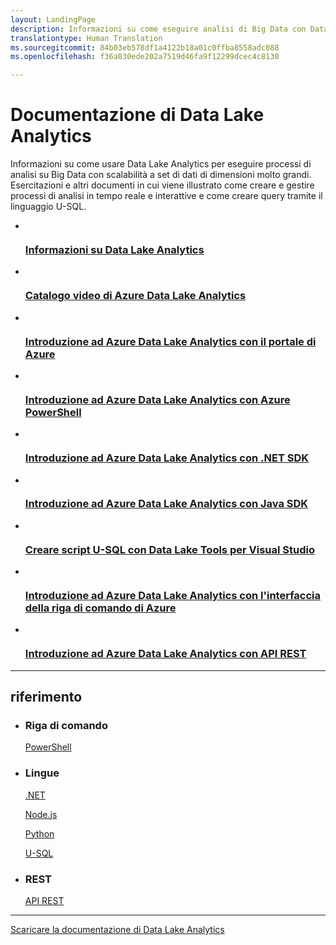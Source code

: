```yaml
---
layout: LandingPage
description: Informazioni su come eseguire analisi di Big Data con Data Lake Analytics. Le esercitazioni illustrano come eseguire analisi batch, in tempo reale e interattive e come scrivere query U-SQL.
translationtype: Human Translation
ms.sourcegitcommit: 84b03eb578df1a4122b18a01c0ffba8558adc088
ms.openlocfilehash: f36a830ede202a7519d46fa9f12299dcec4c8130

---
```

# <a name="data-lake-analytics-documentation"></a>Documentazione di Data Lake Analytics

Informazioni su come usare Data Lake Analytics per eseguire processi di analisi su Big Data con scalabilità a set di dati di dimensioni molto grandi. Esercitazioni e altri documenti in cui viene illustrato come creare e gestire processi di analisi in tempo reale e interattive e come creare query tramite il linguaggio U-SQL.

<ul class="panelContent cardsFTitle">
    <li>
        <a href="/azure/data-lake-analytics/data-lake-analytics-overview">
        <div class="cardSize">
            <div class="cardPadding">
                <div class="card">
                    <div class="cardImageOuter">
                        <div class="cardImage">
                            <img src="media/index/data-lake-analytics.svg" alt="" />
                        </div>
                    </div>
                    <div class="cardText">
                        <h3>Informazioni su Data Lake Analytics</h3>
                    </div>
                </div>
            </div>
        </div>
        </a>
    </li>
    <li>
        <a href="https://azure.microsoft.com/documentation/videos/index/?services=data-lake-analytics">
        <div class="cardSize">
            <div class="cardPadding">
                <div class="card">
                    <div class="cardImageOuter">
                        <div class="cardImage">
                            <img src="media/index/video-library.svg" alt="" />
                        </div>
                    </div>
                    <div class="cardText">
                        <h3>Catalogo video di Azure Data Lake Analytics</h3>
                    </div>
                </div>
            </div>
        </div>
        </a>
    </li>
    <li>
        <a href="/azure/data-lake-analytics/data-lake-analytics-get-started-portal">
        <div class="cardSize">
            <div class="cardPadding">
                <div class="card">
                    <div class="cardImageOuter">
                        <div class="cardImage">
                            <img src="media/index/portal.svg" alt="" />
                        </div>
                    </div>
                    <div class="cardText">
                        <h3>Introduzione ad Azure Data Lake Analytics con il portale di Azure</h3>
                    </div>
                </div>
            </div>
        </div>
        </a>
    </li>
    <li>
        <a href="/azure/data-lake-analytics/data-lake-analytics-get-started-powershell">
        <div class="cardSize">
            <div class="cardPadding">
                <div class="card">
                    <div class="cardImageOuter">
                        <div class="cardImage">
                            <img src="media/index/powershell.svg" alt="" />
                        </div>
                    </div>
                    <div class="cardText">
                        <h3>Introduzione ad Azure Data Lake Analytics con Azure PowerShell</h3>
                    </div>
                </div>
            </div>
        </div>
        </a>
    </li>
    <li>
        <a href="/azure/data-lake-analytics/data-lake-analytics-get-started-net-sdk">
        <div class="cardSize">
            <div class="cardPadding">
                <div class="card">
                    <div class="cardImageOuter">
                        <div class="cardImage">
                            <img src="media/index/dotnet.svg" alt="" />
                        </div>
                    </div>
                    <div class="cardText">
                        <h3>Introduzione ad Azure Data Lake Analytics con .NET SDK</h3>
                    </div>
                </div>
            </div>
        </div>
        </a>
    </li>
    <li>
        <a href="/azure/data-lake-analytics/data-lake-analytics-get-started-java-sdk">
        <div class="cardSize">
            <div class="cardPadding">
                <div class="card">
                    <div class="cardImageOuter">
                        <div class="cardImage">
                            <img src="media/index/java.svg" alt="" />
                        </div>
                    </div>
                    <div class="cardText">
                        <h3>Introduzione ad Azure Data Lake Analytics con Java SDK</h3>
                    </div>
                </div>
            </div>
        </div>
        </a>
    </li>
    <li>
        <a href="/azure/data-lake-analytics/data-lake-analytics-data-lake-tools-get-started">
        <div class="cardSize">
            <div class="cardPadding">
                <div class="card">
                    <div class="cardImageOuter">
                        <div class="cardImage">
                            <img src="media/index/tutorial.svg" alt="" />
                        </div>
                    </div>
                    <div class="cardText">
                        <h3>Creare script U-SQL con Data Lake Tools per Visual Studio</h3>
                    </div>
                </div>
            </div>
        </div>
        </a>
    </li>
    <li>
        <a href="/azure/data-lake-analytics/data-lake-analytics-get-started-cli">
        <div class="cardSize">
            <div class="cardPadding">
                <div class="card">
                    <div class="cardImageOuter">
                        <div class="cardImage">
                            <img src="media/index/cli.svg" alt="" />
                        </div>
                    </div>
                    <div class="cardText">
                        <h3>Introduzione ad Azure Data Lake Analytics con l'interfaccia della riga di comando di Azure</h3>
                    </div>
                </div>
            </div>
        </div>
        </a>
    </li>
    <li>
        <a href="/azure/data-lake-analytics/data-lake-analytics-get-started-rest-api">
        <div class="cardSize">
            <div class="cardPadding">
                <div class="card">
                    <div class="cardImageOuter">
                        <div class="cardImage">
                            <img src="media/index/placeholder.svg" alt="" />
                        </div>
                    </div>
                    <div class="cardText">
                        <h3>Introduzione ad Azure Data Lake Analytics con API REST</h3>
                    </div>
                </div>
            </div>
        </div>
        </a>
    </li>
</ul>

---
 
<h2>riferimento</h2>
<ul class="panelContent cardsW">
    <li>
        <div class="cardSize">
            <div class="cardPadding">
                <div class="card">
                    <div class="cardText">
                        <h3>Riga di comando</h3>
                        <p><a href="/powershell/resourcemanager/azurerm.datalakeanalytics/v2.3.0/azurerm.datalakeanalytics">PowerShell</a></p>
                    </div>
                </div>
            </div>
        </div>
    </li>
    <li>
        <div class="cardSize">
            <div class="cardPadding">
                <div class="card">
                    <div class="cardText">
                        <h3>Lingue</h3>
                        <p><a href="/dotnet/api/microsoft.azure.management.datalake.analytics">.NET</a></p>
                        <p><a href="https://www.npmjs.com/package/azure-arm-datalake-analytics">Node.js</a></p>
                        <p><a href="http://azure-sdk-for-python.readthedocs.io/en/latest/sample_azure-mgmt-datalake-analytics.html">Python</a></p>
                        <p><a href="https://msdn.microsoft.com/library/azure/mt591959">U-SQL</a></p>
                    </div>
                </div>
            </div>
        </div>
    </li>
    <li>
        <div class="cardSize">
            <div class="cardPadding">
                <div class="card">
                    <div class="cardText">
                        <h3>REST</h3>
                        <p><a href="/rest/api/datalakeanalytics/">API REST</a></p>
                    </div>
                </div>
            </div>
        </div>
    </li>
</ul>

---

<div class="downloadHolder">
    <a href="https://opbuildstorageprod.blob.core.windows.net/output-pdf-files/en-us/Azure.azure-documents/live/data-lake-analytics.pdf">
        <div class="img"></div>
        <div class="text">
Scaricare la documentazione di Data Lake Analytics </div>
    </a>
</div>



<!--HONumber=Dec16_HO3-->



